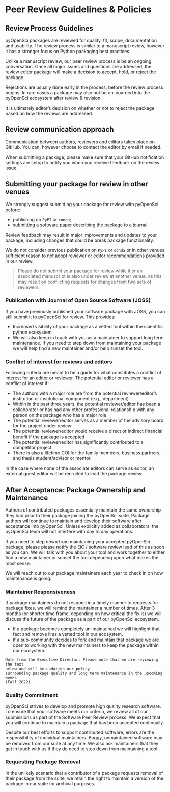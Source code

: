 # Peer Review Guidelines & Policies

## Review Process Guidelines

pyOpenSci packages are reviewed for quality, fit, scope, 
documentation and usability. The review process
is similar to a manuscript review, however it has a stronger 
focus on Python packaging best practices. 

Unlike a manuscript review, our peer review process is be an ongoing conversation. Once all major issues and questions are addressed, the review editor package will make a decision to accept, hold, or reject the package. 

Rejections are usually done early in the process, before the review process begins. In rare cases a package may also not be on-boarded into the pyOpenSci ecosystem after review & revision. 

It is ultimately editor’s decision on whether or not to reject the package based on how the reviews are addressed.

## Review communication approach 

Communication between authors, reviewers and editors takes 
place on GitHub. You can, however choose to contact the editor by email if needed. 

When submitting a package, please make sure that your GitHub notification settings are setup to notify you when you receive feedback on the review issue. 



## Submitting your package for review in other venues

We strongly suggest submitting your package for review with pyOpenSci before:
 
*  publishing on `PyPI` or `conda`; 
*  submitting a software paper describing the package to a journal. 
 
Review feedback may result in major improvements and updates to your package, 
including changes that could be break package functionality. 

We do not consider previous publication on `PyPI` or `conda` or in other venues 
sufficient reason to not adopt reviewer or editor recommendations provided in 
our review.

>Please do not submit your package for review while it or an associated manuscript is 
> also under review at another venue, as this may result on conflicting requests 
> for changes from two sets of reviewers.

### Publication with Journal of Open Source Software (JOSS)
If you have previously published your software package with JOSS, you can still
submit it to pyOpenSci for review. This provides:

* Increased visibility of your package as a vetted tool within the scientific python ecosystem
* We will also keep in touch with you as a maintainer to support long term maintenance. If you need to step down from maintaining your package we will help find a new maintainer and/or help sunset the tool.

### Conflict of interest for reviews and editors
Following criteria are meant to be a guide for what constitutes a conflict of interest
for an editor or reviewer. The potential editor or reviewer has a conflict of interest
if:

- The authors with a major role are from the potential reviewer/editor’s institution or institutional component (e.g., department)
- Within in the past three years, the potential reviewer/editor has been a collaborator
  or has had any other professional relationship with any person on the package who has
  a major role
- The potential reviewer/editor serves as a member of the advisory board for the project under review
- The potential reviewer/editor would receive a direct or indirect financial benefit if the package is accepted
- The potential reviewer/editor has significantly contributed to a competitor project.
- There is also a lifetime COI for the family members, business partners, and thesis student/advisor or mentor.

In the case where none of the associate editors can serve as editor, an 
external guest editor will be recruited to lead the package review.

## After Acceptance: Package Ownership and Maintenance

Authors of contributed packages essentially maintain the same ownership they 
had prior to their package joining the pyOpenSci suite. Package authors will 
continue to maintain
and develop their software after acceptance into pyOpenSci. Unless explicitly added as
collaborators, the pyOpenSci team will not interfere with day to day operations.

If you need to step down from maintaining your accepted pyOpenSci package, please
please notify the EiC / software review lead of this as soon as you can. We 
will talk with you about your tool and work together to either find a new maintainer or sunset the tool depending upon what makes the most sense. 

We will reach out to our package maintainers each year to check in on how 
maintenance is going. 

### Maintainer Responsiveness
If package maintainers do not respond in a timely manner to requests for 
package fixes, we will remind the maintainer a number of times. After 3 months 
(or shorter time frame, depending on how critical the fix is) we will discuss 
the future of the package as a part of our pyOpenSci ecosystem. 

* If a package becomes completely un-maintained we will highlight that fact and 
remove it as a vetted tool in our ecosystem.
* If a sub-community decides to fork and maintain that package we are open to working with the new maintainers to keep the package within our ecosystem.

<!-- Should authors abandon the maintenance of an actively used package in our suite, 
we will consider petitioning PyPI to transfer package maintainer status to pyOpenSci. -->


```{note}
Note from the Executive Director: Please note that we are reviewing the text 
below and will be updating our policy 
surrounding package quality and long term maintenance in the upcoming weeks 
(Fall 2022).
```

### Quality Commitment
pyOpenSci strives to develop and promote high quality research software. To ensure that
your software meets our criteria, we review all of our submissions as part of the
Software Peer Review process. We expect that you will continue to maintain a 
package that has been accepted continually. 

Despite our best efforts to support contributed software, errors are the responsibility
of individual maintainers. Buggy, unmaintained software may be removed from our suite at
any time. We also ask maintainers that they get in touch with us if they do need 
to step down from maintaining a tool. 



### Requesting Package Removal
In the unlikely scenario that a contributor of a package requests removal of their
package from the suite, we retain the right to maintain a version of the package in our
suite for archival purposes.
